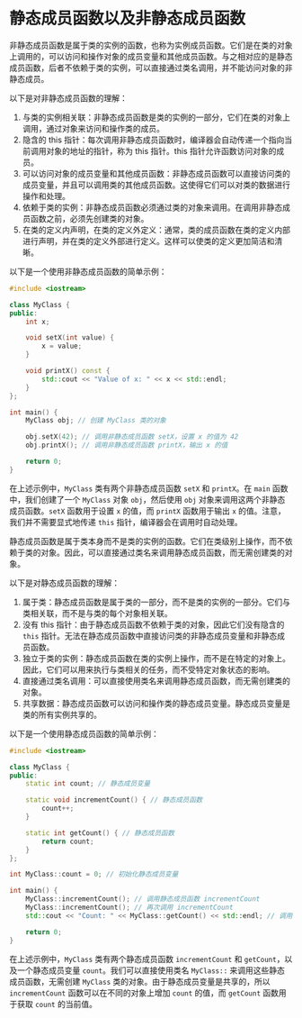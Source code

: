 # 静态成员函数以及非静态成员函数

非静态成员函数是属于类的实例的函数，也称为实例成员函数。它们是在类的对象上调用的，可以访问和操作对象的成员变量和其他成员函数。与之相对应的是静态成员函数，后者不依赖于类的实例，可以直接通过类名调用，并不能访问对象的非静态成员。

以下是对非静态成员函数的理解：

1. 与类的实例相关联：非静态成员函数是类的实例的一部分，它们在类的对象上调用，通过对象来访问和操作类的成员。
2. 隐含的 this 指针：每次调用非静态成员函数时，编译器会自动传递一个指向当前调用对象的地址的指针，称为 this 指针。this 指针允许函数访问对象的成员。
3. 可以访问对象的成员变量和其他成员函数：非静态成员函数可以直接访问类的成员变量，并且可以调用类的其他成员函数。这使得它们可以对类的数据进行操作和处理。
4. 依赖于类的实例：非静态成员函数必须通过类的对象来调用。在调用非静态成员函数之前，必须先创建类的对象。
5. 在类的定义内声明，在类的定义外定义：通常，类的成员函数在类的定义内部进行声明，并在类的定义外部进行定义。这样可以使类的定义更加简洁和清晰。

以下是一个使用非静态成员函数的简单示例：

```cpp
#include <iostream>

class MyClass {
public:
    int x;

    void setX(int value) {
        x = value;
    }

    void printX() const {
        std::cout << "Value of x: " << x << std::endl;
    }
};

int main() {
    MyClass obj; // 创建 MyClass 类的对象

    obj.setX(42); // 调用非静态成员函数 setX，设置 x 的值为 42
    obj.printX(); // 调用非静态成员函数 printX，输出 x 的值

    return 0;
}
```

在上述示例中，`MyClass` 类有两个非静态成员函数 `setX` 和 `printX`。在 `main` 函数中，我们创建了一个 `MyClass` 对象 `obj`，然后使用 `obj` 对象来调用这两个非静态成员函数。`setX` 函数用于设置 `x` 的值，而 `printX` 函数用于输出 `x` 的值。注意，我们并不需要显式地传递 `this` 指针，编译器会在调用时自动处理。



静态成员函数是属于类本身而不是类的实例的函数。它们在类级别上操作，而不依赖于类的对象。因此，可以直接通过类名来调用静态成员函数，而无需创建类的对象。

以下是对静态成员函数的理解：

1. 属于类：静态成员函数是属于类的一部分，而不是类的实例的一部分。它们与类相关联，而不是与类的每个对象相关联。
2. 没有 this 指针：由于静态成员函数不依赖于类的对象，因此它们没有隐含的 `this` 指针。无法在静态成员函数中直接访问类的非静态成员变量和非静态成员函数。
3. 独立于类的实例：静态成员函数在类的实例上操作，而不是在特定的对象上。因此，它们可以用来执行与类相关的任务，而不受特定对象状态的影响。
4. 直接通过类名调用：可以直接使用类名来调用静态成员函数，而无需创建类的对象。
5. 共享数据：静态成员函数可以访问和操作类的静态成员变量。静态成员变量是类的所有实例共享的。

以下是一个使用静态成员函数的简单示例：

```cpp
#include <iostream>

class MyClass {
public:
    static int count; // 静态成员变量

    static void incrementCount() { // 静态成员函数
        count++;
    }

    static int getCount() { // 静态成员函数
        return count;
    }
};

int MyClass::count = 0; // 初始化静态成员变量

int main() {
    MyClass::incrementCount(); // 调用静态成员函数 incrementCount
    MyClass::incrementCount(); // 再次调用 incrementCount
    std::cout << "Count: " << MyClass::getCount() << std::endl; // 调用静态成员函数 getCount，并输出 count 的值

    return 0;
}
```

在上述示例中，`MyClass` 类有两个静态成员函数 `incrementCount` 和 `getCount`，以及一个静态成员变量 `count`。我们可以直接使用类名 `MyClass::` 来调用这些静态成员函数，无需创建 `MyClass` 类的对象。由于静态成员变量是共享的，所以 `incrementCount` 函数可以在不同的对象上增加 `count` 的值，而 `getCount` 函数用于获取 `count` 的当前值。